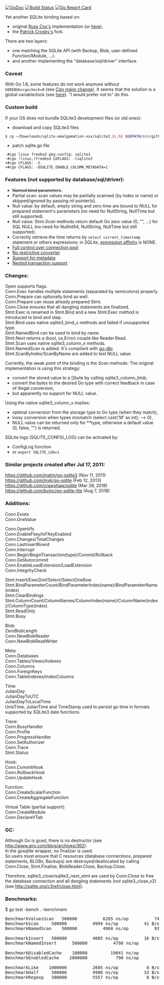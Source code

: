 [![GoDoc](https://godoc.org/github.com/gwenn/gosqlite?status.svg)](https://godoc.org/github.com/gwenn/gosqlite) [![Build Status][1]][2] [![Go Report Card](https://goreportcard.com/badge/github.com/gwenn/gosqlite)](https://goreportcard.com/report/github.com/gwenn/gosqlite)

[1]: https://secure.travis-ci.org/gwenn/gosqlite.png
[2]: http://www.travis-ci.org/gwenn/gosqlite

Yet another SQLite binding based on:
 - original [Russ Cox's](http://code.google.com/p/gosqlite/) implementation (or [here](https://github.com/rsc/sqlite)),
 - the [Patrick Crosby's](https://github.com/patrickxb/fgosqlite/) fork.

There are two layers:
 * one matching the SQLite API (with Backup, Blob, user-defined Function/Module, ...).
 * and another implementing the "database/sql/driver" interface.

### Caveat
With Go 1.6, some features do not work anymore without `GODEBUG=cgocheck=0` (see [Cgo major change](https://golang.org/doc/go1.6#cgo)).
It seems that the solution is a global variable/lock (see [here](https://github.com/mattn/go-sqlite3/pull/268)).
"I would prefer not to" do this.

### Custom build
If your OS does not bundle SQLite3 development files (or old ones):
- download and copy SQLite3 files

```sh
$ cp ~/Downloads/sqlite-amalgamation-xxx/sqlite3.{c,h} $GOPATH/src/github.com/gwenn/gosqlite
```

- patch sqlite.go file

```
-#cgo linux freebsd pkg-config: sqlite3
-#cgo !linux,!freebsd LDFLAGS: -lsqlite3
+#cgo CFLAGS: -I.
+#cgo CFLAGS: -DSQLITE_ENABLE_COLUMN_METADATA=1
```

### Features (not supported by database/sql/driver):

* ~~Named bind parameters~~.
* Partial scan: scan values may be partially scanned (by index or name) or skipped/ignored by passing nil pointer(s).
* Null value: by default, empty string and zero time are bound to NULL for prepared statement's parameters (no need for NullString, NullTime but still supported).
* Null value: Stmt.*Scan* methods return default Go zero value (0, "", ...) for SQL NULL (no need for NullInt64, NullString, NullTime but still supported).
* Correctly retrieve the time returns by `select current_timestamp` statement or others expressions: in SQLite, [expression affinity](http://www.sqlite.org/datatype3.html#expraff) is NONE.
* [Full control over connection pool](https://code.google.com/p/go/issues/detail?id=4805)
* [No restrictive converter](https://code.google.com/p/go/issues/detail?id=6918)
* [Support for metadata](https://code.google.com/p/go/issues/detail?id=7408)
* [Nested transaction support](https://code.google.com/p/go/issues/detail?id=7898)

### Changes:

Open supports flags.  
Conn.Exec handles multiple statements (separated by semicolons) properly.  
Conn.Prepare can optionally bind as well.  
Conn.Prepare can reuse already prepared Stmt.  
Conn.Close ensures that all dangling statements are finalized.  
Stmt.Exec is renamed in Stmt.Bind and a new Stmt.Exec method is introduced to bind and step.  
Stmt.Bind uses native sqlite3_bind_x methods and failed if unsupported type.  
Stmt.NamedBind can be used to bind by name.  
Stmt.Next returns a (bool, os.Error) couple like Reader.Read.  
Stmt.Scan uses native sqlite3_column_x methods.  
Stmt.NamedScan is added. It's compliant with [go-dbi](https://github.com/thomaslee/go-dbi/).  
Stmt.ScanByIndex/ScanByName are added to test NULL value.

Currently, the weak point of the binding is the *Scan* methods:
The original implementation is using this strategy:
 - convert the stored value to a []byte by calling sqlite3_column_blob,
 - convert the bytes to the desired Go type with correct feedback in case of illegal conversion,
 - but apparently no support for NULL value.

Using the native sqlite3_column_x implies:
 - optimal conversion from the storage type to Go type (when they match),
 - lossy conversion when types mismatch (select cast('M' as int); --> 0),
 - NULL value can be returned only for **type, otherwise a default value (0, false, "") is returned.

SQLite logs (SQLITE_CONFIG_LOG) can be activated by:
- ConfigLog function
- or `export SQLITE_LOG=1`

### Similar projects created after Jul 17, 2011:

https://github.com/mattn/go-sqlite3 (Nov 11, 2011)  
https://github.com/mxk/go-sqlite (Feb 12, 2013)  
https://github.com/crawshaw/sqlite (Mar 28, 2018)  
https://github.com/bvinc/go-sqlite-lite (Aug 7, 2018)

### Additions:

Conn.Exists  
Conn.OneValue  

Conn.OpenVfs  
Conn.EnableFkey/IsFKeyEnabled  
Conn.Changes/TotalChanges  
Conn.LastInsertRowid  
Conn.Interrupt  
Conn.Begin/BeginTransaction(type)/Commit/Rollback  
Conn.GetAutocommit  
Conn.EnableLoadExtension/LoadExtension  
Conn.IntegrityCheck  

Stmt.Insert/ExecDml/Select/SelectOneRow  
Stmt.BindParameterCount/BindParameterIndex(name)/BindParameterName(index)  
Stmt.ClearBindings  
Stmt.ColumnCount/ColumnNames/ColumnIndex(name)/ColumnName(index)/ColumnType(index)  
Stmt.ReadOnly  
Stmt.Busy  

Blob:  
ZeroBlobLength  
Conn.NewBlobReader  
Conn.NewBlobReadWriter  

Meta:  
Conn.Databases  
Conn.Tables/Views/Indexes  
Conn.Columns  
Conn.ForeignKeys  
Conn.TableIndexes/IndexColumns  

Time:  
JulianDay  
JulianDayToUTC  
JulianDayToLocalTime  
UnixTime, JulianTime and TimeStamp used to persist go time in formats supported by SQLite3 date functions.

Trace:  
Conn.BusyHandler  
Conn.Profile  
Conn.ProgressHandler  
Conn.SetAuthorizer  
Conn.Trace  
Stmt.Status  

Hook:  
Conn.CommitHook  
Conn.RollbackHook  
Conn.UpdateHook  

Function:  
Conn.CreateScalarFunction  
Conn.CreateAggregateFunction  

Virtual Table (partial support):  
Conn.CreateModule  
Conn.DeclareVTab  

### GC:
Although Go is gced, there is no destructor (see http://www.airs.com/blog/archives/362).  
In the gosqlite wrapper, no finalizer is used.  
So users must ensure that C resources (database connections, prepared statements, BLOBs, Backups) are destroyed/deallocated by calling Conn.Close, Stmt.Finalize, BlobReader.Close, Backup.Close.

Therefore, sqlite3_close/sqlite3_next_stmt are used by Conn.Close to free the database connection and all dangling statements (not sqlite3_close_v2) (see http://sqlite.org/c3ref/close.html).

### Benchmarks:
$ go test -bench . -benchmem
<pre>
BenchmarkValuesScan	  500000	      6265 ns/op	      74 B/op	       3 allocs/op
BenchmarkScan	  500000	      4994 ns/op	      41 B/op	       4 allocs/op
BenchmarkNamedScan	  500000	      4960 ns/op	      93 B/op	       7 allocs/op

BenchmarkInsert	  500000	      4085 ns/op	      16 B/op	       1 allocs/op
BenchmarkNamedInsert	  500000	      4798 ns/op	      64 B/op	       4 allocs/op

BenchmarkDisabledCache	  100000	     19841 ns/op	     117 B/op	       3 allocs/op
BenchmarkEnabledCache	 2000000	       790 ns/op	      50 B/op	       1 allocs/op

BenchmarkLike	 1000000	      2605 ns/op	       0 B/op	       0 allocs/op
BenchmarkHalf	  500000	      4988 ns/op	      33 B/op	       1 allocs/op
BenchmarkRegexp	  500000	      5557 ns/op	       8 B/op	       1 allocs/op
</pre>
